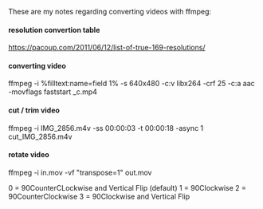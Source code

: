 These are my notes regarding converting videos with ffmpeg:


#### resolution convertion table

https://pacoup.com/2011/06/12/list-of-true-169-resolutions/

#### converting video

ffmpeg -i %filltext:name=field 1% -s 640x480 -c:v libx264 -crf 25 -c:a aac -movflags faststart _c.mp4


#### cut / trim video

ffmpeg -i IMG_2856.m4v -ss 00:00:03 -t 00:00:18 -async 1 cut_IMG_2856.m4v


#### rotate video

ffmpeg -i in.mov -vf "transpose=1" out.mov

0 = 90CounterCLockwise and Vertical Flip (default)
1 = 90Clockwise
2 = 90CounterClockwise
3 = 90Clockwise and Vertical Flip
